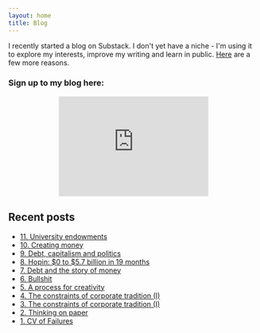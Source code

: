```yaml
---
layout: home
title: Blog
---
```


I recently started a blog on Substack. I don't yet have a niche - I'm using it to explore my interests, improve my writing and learn in public. <a href="https://taariq.substack.com/p/2-thinking-on-paper" target="_blank">Here</a> are a few more reasons. 

### Sign up to my blog here:
<div
  style="text-align:center;width:100%;">
<iframe src="https://taariq.substack.com/embed" width="300" height="200" style="border:1px solid #EEE; background:white; margin: 0 auto; dislay: block;" frameborder="0" scrolling="no"></iframe>

</div>

## Recent posts
- <a href="https://taariq.substack.com/p/university-endowments" target="_blank">11. University endowments</a>
- <a href="https://taariq.substack.com/p/10-creating-money" target="_blank">10. Creating money</a>
- <a href="https://taariq.substack.com/p/9-debt-capitalism-and-politics" target="_blank">9. Debt, capitalism and politics</a>
- <a href="https://taariq.substack.com/p/hopin" target="_blank">8. Hopin: $0 to $5.7 billion in 19 months</a>
- <a href="https://taariq.substack.com/p/7-debt-and-the-story-of-moneys" target="_blank">7. Debt and the story of money</a>
- <a href="https://taariq.substack.com/p/bullshit" target="_blank">6. Bullshit</a>
- <a href="https://taariq.substack.com/p/process-for-creativity" target="_blank">5. A process for creativity</a>
- <a href="https://taariq.substack.com/p/constraints-corp-trad-2" target="_blank">4. The constraints of corporate tradition (I)</a>
- <a href="https://taariq.substack.com/p/constraints-corp-trad-1" target="_blank">3. The constraints of corporate tradition (I)</a>
- <a href="https://taariq.substack.com/p/2-thinking-on-paper" target="_blank">2. Thinking on paper</a>
- <a href="https://taariq.substack.com/p/1-cv-of-failures" target="_blank">1. CV of Failures</a>


